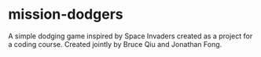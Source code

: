 # mission-dodgers

A simple dodging game inspired by Space Invaders created as a project for a coding course. Created jointly by Bruce Qiu and Jonathan Fong.
